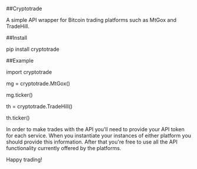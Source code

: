 ##Cryptotrade

A simple API wrapper for Bitcoin trading platforms such as MtGox and TradeHill.

##Install

pip install cryptotrade

##Example

import cryptotrade

mg = cryptotrade.MtGox()

mg.ticker()

th = cryptotrade.TradeHill()

th.ticker()

In order to make trades with the API you'll need to provide your API token for each service. When you instantiate your instances of either platform you should provide this information. After that you're free to use all the API functionality currently offered by the platforms.

Happy trading!